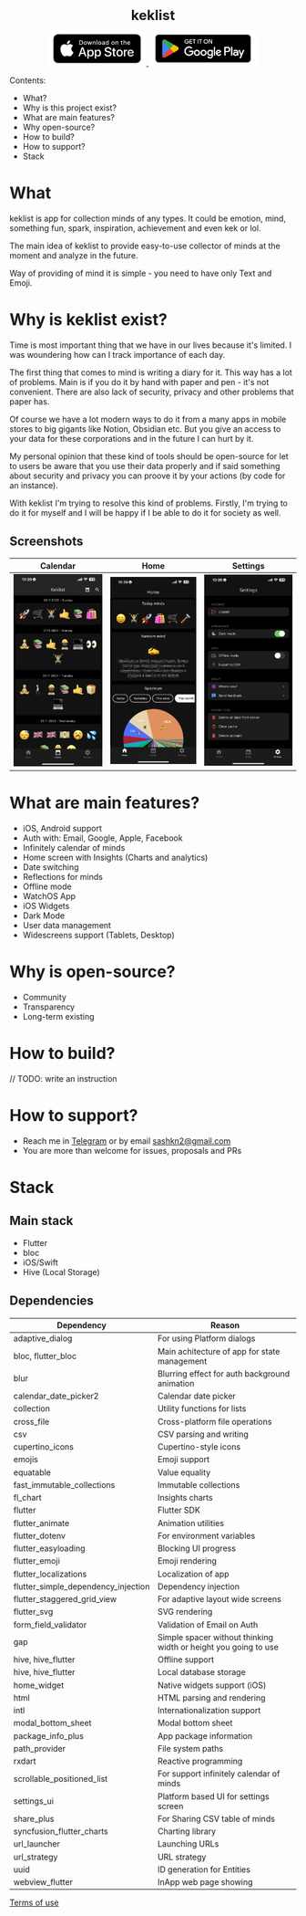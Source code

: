 <h1 align="center" style="font-size:24px; line-height:1"><b>keklist</b></h1>

<div align="center">
  <a href="https://apps.apple.com/app/keklist/id1592891224">
    <img alt="iOS App Store Badge" src="readme/store-banners/app-store-badge.png" height="60px">
  </a>
  <a href="https://play.google.com/store/apps/details?id=com.sashkyn.emodzen">
    <img alt="Google Play Badge" src="readme/store-banners/google-play-badge.png" height="60px">
  </a>
</div>

Contents:
- What?
- Why is this project exist?
- What are main features?
- Why open-source?
- How to build?
- How to support?
- Stack

# What
keklist is app for collection minds of any types. It could be emotion, mind, something fun, spark, inspiration, achievement and even kek or lol. 

The main idea of keklist to provide easy-to-use collector of minds at the moment and analyze in the future.

Way of providing of mind it is simple - you need to have only Text and Emoji.

# Why is keklist exist?
Time is most important thing that we have in our lives because it's limited. I was woundering how can I track importance of each day.

The first thing that comes to mind is writing a diary for it. This way has a lot of problems. Main is if you do it by hand with paper and pen - it's not convenient. There are also lack of security, privacy and other problems that paper has.

Of course we have a lot modern ways to do it from a many apps in mobile stores to big gigants like Notion, Obsidian etc. But you give an access to your data for these corporations and in the future I can hurt by it.

My personal opinion that these kind of tools should be open-source for let to users be aware that you use their data properly and if said something about security and privacy you can proove it by your actions (by code for an instance).

With keklist I'm trying to resolve this kind of problems. Firstly, I'm trying to do it for myself and I will be happy if I be able to do it for society as well.

## Screenshots

|                  Calendar                   |                    Home                     |                  Settings                   |
| :-----------------------------------------: | :-----------------------------------------: | :-----------------------------------------: |
| <img src="readme/IMG_0797.PNG" width="180"> | <img src="readme/IMG_0798.PNG" width="180"> | <img src="readme/IMG_0800.PNG" width="180"> |

# What are main features?
- iOS, Android support
- Auth with: Email, Google, Apple, Facebook
- Infinitely calendar of minds
- Home screen with Insights (Charts and analytics)
- Date switching
- Reflections for minds
- Offline mode
- WatchOS App
- iOS Widgets
- Dark Mode
- User data management
- Widescreens support (Tablets, Desktop)

# Why is open-source?
- Community
- Transparency
- Long-term existing

# How to build?
// TODO: write an instruction

# How to support?
- Reach me in [Telegram](https://t.me/resashkin) or by email sashkn2@gmail.com
- You are more than welcome for issues, proposals and PRs

# Stack

## Main stack
- Flutter
- bloc
- iOS/Swift
- Hive (Local Storage)
## Dependencies
| Dependency                          | Reason                                                          |
| ----------------------------------- | --------------------------------------------------------------- |
| adaptive_dialog                     | For using Platform dialogs                                      |
| bloc, flutter_bloc                  | Main achitecture of app for state management                    |
| blur                                | Blurring effect for auth background animation                   |
| calendar_date_picker2               | Calendar date picker                                            |
| collection                          | Utility functions for lists                                     |
| cross_file                          | Cross-platform file operations                                  |
| csv                                 | CSV parsing and writing                                         |
| cupertino_icons                     | Cupertino-style icons                                           |
| emojis                              | Emoji support                                                   |
| equatable                           | Value equality                                                  |
| fast_immutable_collections          | Immutable collections                                           |
| fl_chart                            | Insights charts                                                 |
| flutter                             | Flutter SDK                                                     |
| flutter_animate                     | Animation utilities                                             |
| flutter_dotenv                      | For environment variables                                       |
| flutter_easyloading                 | Blocking UI progress                                            |
| flutter_emoji                       | Emoji rendering                                                 |
| flutter_localizations               | Localization of app                                             |
| flutter_simple_dependency_injection | Dependency injection                                            |
| flutter_staggered_grid_view         | For adaptive layout wide screens                                |
| flutter_svg                         | SVG rendering                                                   |
| form_field_validator                | Validation of Email on Auth                                     |
| gap                                 | Simple spacer without thinking width or height you going to use |
| hive, hive_flutter                  | Offline support                                                 |
| hive, hive_flutter                  | Local database storage                                          |
| home_widget                         | Native widgets support (iOS)                                    |
| html                                | HTML parsing and rendering                                      |
| intl                                | Internationalization support                                    |
| modal_bottom_sheet                  | Modal bottom sheet                                              |
| package_info_plus                   | App package information                                         |
| path_provider                       | File system paths                                               |
| rxdart                              | Reactive programming                                            |
| scrollable_positioned_list          | For support infinitely calendar of minds                        |
| settings_ui                         | Platform based UI for settings screen                           |
| share_plus                          | For Sharing CSV table of minds                                  |
| syncfusion_flutter_charts           | Charting library                                                |
| url_launcher                        | Launching URLs                                                  |
| url_strategy                        | URL strategy                                                    |
| uuid                                | ID generation for Entities                                      |
| webview_flutter                     | InApp web page showing                                          |

[Terms of use](https://sashkyn.notion.site/Rememoji-Terms-of-Use-df179704b2d149b8a5a915296f5cb78f)
